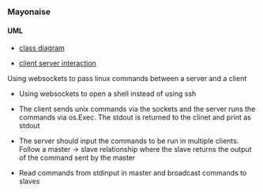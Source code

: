 ### Mayonaise

#### UML


- [class diagram](https://drive.google.com/file/d/1wuLOeAyHpikEeDS1eUIts6C0kMiApF31/view?usp=sharing)

- [client server interaction](https://drive.google.com/file/d/1Rp7O8UJIbLV_HGRlFTIDxu93Qr4aytoo/view?usp=sharing)


Using websockets to pass linux commands between a server and a client


- Using websockets to open a shell instead of using ssh


- The client sends unix commands via the sockets and the server runs the commands via os.Exec. The stdout is returned to the clinet and print as stdout

- The server should input the commands to be run in multiple clients. Follow a master -> slave relationship where the slave returns the output of the command sent by the master

- Read commands from stdinput in master and broadcast commands to slaves
